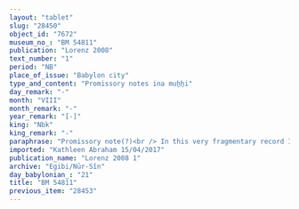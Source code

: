 ```yaml
---
layout: "tablet"
slug: "28450"
object_id: "7672"
museum_no_: "BM 54811"
publication: "Lorenz 2008"
text_number: "1"
period: "NB"
place_of_issue: "Babylon city"
type_and_content: "Promissory notes ina muẖẖi"
day_remark: "-"
month: "VIII"
month_remark: "-"
year_remark: "[-]"
king: "Nbk"
king_remark: "-"
paraphrase: "Promissory note(?)<br /> In this very fragmentary record Iddināya should deliver barley (or dates). There is no information available on when/where/why due the tablet&#39;s fragmentary state of preservation. Names of at least 1 witness (Tabnēa/Erī&scaron;u), and the scribe: &Scaron;ullumāya/Miṣirayyu."
imported: "Kathleen Abraham 15/04/2017"
publication_name: "Lorenz 2008 1"
archive: "Egibi/Nūr-Sîn"
day_babylonian_: "21"
title: "BM 54811"
previous_item: "28453"
---
```

